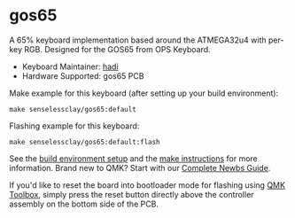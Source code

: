 # gos65

A 65% keyboard implementation based around the ATMEGA32u4 with per-key RGB. Designed for the GOS65 from OPS Keyboard. 

* Keyboard Maintainer: [hadi](https://github.com/senselessclay)
* Hardware Supported: gos65 PCB

Make example for this keyboard (after setting up your build environment):

    make senselessclay/gos65:default

Flashing example for this keyboard:

    make senselessclay/gos65:default:flash

See the [build environment setup](https://docs.qmk.fm/#/getting_started_build_tools) and the [make instructions](https://docs.qmk.fm/#/getting_started_make_guide) for more information. Brand new to QMK? Start with our [Complete Newbs Guide](https://docs.qmk.fm/#/newbs).

If you'd like to reset the board into bootloader mode for flashing using [QMK Toolbox](https://github.com/qmk/qmk_toolbox), simply press the reset button directly above the controller assembly on the bottom side of the PCB.